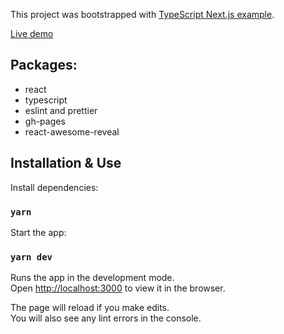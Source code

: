 This project was bootstrapped with [TypeScript Next.js example](https://github.com/zeit/next.js/tree/canary/examples/with-typescript).

[Live demo](https://react-nextjs-portfolio.now.sh/)

## Packages:

- react
- typescript
- eslint and prettier
- gh-pages
- react-awesome-reveal

## Installation & Use

Install dependencies:

### `yarn`

Start the app:

### `yarn dev`

Runs the app in the development mode.<br />
Open [http://localhost:3000](http://localhost:3000) to view it in the browser.

The page will reload if you make edits.<br />
You will also see any lint errors in the console.
